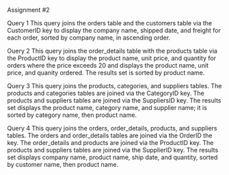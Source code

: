 Assignment #2

Query 1
This query joins the orders table and the customers table via the CustomerID key to display the
company name, shipped date, and freight for each order, sorted by company name, in ascending order.


Ouery 2
This query joins the order_details table with the products table via the ProductID key to display the 
product name, unit price, and quantity for orders where the price exceeds 20 and displays the product name, unit price, and quanity ordered. The results set is sorted by product name.


Query 3
This query joins the products, categories, and suppliers tables. The products and categories tables are joined via the CategoryID key. The products and suppliers tables are joined via the SuppliersID key. The results set displays the product name, category name, and supplier name; it is sorted by category name, then product name.


Query 4 
This query joins the orders, order_details, products, and suppliers tables. The orders and order_details tables are joined via the OrderID the key. The order_details and products are joined via the ProductID key. The products and suppliers tables are joined via the SupplierID key. The results set displays company name, product name, ship date, and quantity, sorted by customer name, then product name.
